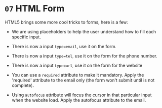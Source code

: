 # `07` HTML Form

HTML5 brings some more cool tricks to forms, here is a few:

- We are using placeholders to help the user understand how to fill each specific input.
- There is now a input `type=email`, use it on the form.
- There is now a input `type=tel`, use it on the form for the phone number.
- There is now a input `type=url`, use it on the form for the website

- You can use a `required` attribute to make it mandatory. Apply the 'required' attribute to the email only (the form won't submit until is not complete).

- Using `autofocus` attribute will focus the cursor in that particular input when the website load. Apply the autofocus attribute to the email.

